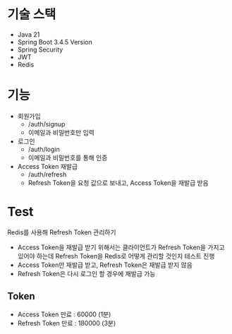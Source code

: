 # 기술 스택
- Java 21
- Spring Boot 3.4.5 Version
- Spring Security
- JWT
- Redis

# 기능
- 회원가입
  - /auth/signup
  - 이메일과 비밀번호만 입력
- 로그인
  - /auth/login
  - 이메일과 비밀번호를 통해 인증
- Access Token 재발급
  - /auth/refresh
  - Refresh Token을 요청 값으로 보내고, Access Token을 재발급 받음

# Test
Redis를 사용해 Refresh Token 관리하기
- Access Token을 재발급 받기 위해서는 클라이언트가 Refresh Token을 가지고 있어야 하는데 Refresh Token을 Redis로 어떻게 관리할 것인지 테스트 진행
- Access Token만 재발급 받고, Refresh Token은 재발급 받지 않음
- Refresh Token은 다시 로그인 할 경우에 재발급 가능

## Token
- Access Token 만료 : 60000 (1분)
- Refresh Token 만료 : 180000 (3분)
